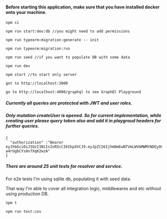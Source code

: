 
#### Before starting this application, make sure that you have installed docker onto your machine.

```
npm ci

npm run start:dev:db //you might need to add permissions

npm run typeorm:migration:generate -- init

npm run typeorm:migration:run

npm run seed //if you want to populate DB with some data

npm run dev

npm start //to start only server

got to http://localhost:3000

go to http://localhost:4000/graphql to see GraphQl Playground
```


##### Currently all queries are protected with JWT and user roles.
##### Only mutation createUser is opened. So for current implementation, while creating user please query token also and add it in playgroud headers for further queries.

```
{
  "authorization" :"Bearer eyJhbGciOiJIUzI1NiIsInR5cCI6IkpXVCJ9.eyJpZCI6IjhmNmEwNTVmLWVmMWMtNDEyOC05OWRjLTdmMTRiYTdkMzA1MSIsInVzZXJuYW1lIjoiZmFrZTIiLCJyb2xlcyI6WyJ1c2VyIl0sImlhdCI6MTU3NjMzNjYxNCwiZXhwIjoxNTc2MzM3NTE0fQ.1hp4N15xjCg07niGYSDA3eV-a4rUgbCYs8n7XqK2wzA"
}
```

##### There are around 25 unit tests for resolver and service.
For e2e tests I'm using sqlite db, populating it with seed data.

That way I'm able to cover all integration logic, middlewares and etc without using production DB.

```
npm t

npm run test:cov
```
